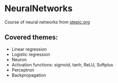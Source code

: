 # NeuralNetworks
Course of neural networks from [stepic.org](https://stepik.org/course/401/)

## Covered themes:
- Linear regression 
- Logistic regression 
- Neuron
- Activation functions: sigmoid, tanh, ReLU, Softplus
- Perceptron
- Backpropagation